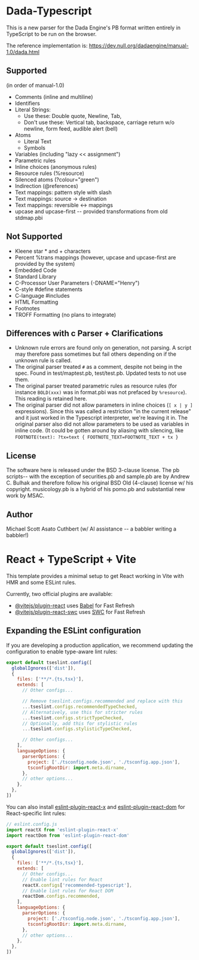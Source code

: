 # Dada-Typescript

This is a new parser for the Dada Engine's PB format written entirely in TypeScript
to be run on the browser.

The reference implementation is:
https://dev.null.org/dadaengine/manual-1.0/dada.html

## Supported
(in order of manual-1.0)

* Comments (inline and multiline)
* Identifiers
* Literal Strings:
  - Use these: Double quote, Newline, Tab,
  - Don't use these: Vertical tab, backspace, carriage return w/o newline, form feed, audible alert (bell)
* Atoms
  - Literal Text
  - Symbols
* Variables (including "lazy &lt;&lt; assignment")
* Parametric rules
* Inline choices (anonymous rules)
* Resource rules (%resource)
* Silenced atoms (?colour="green")
* Indirection (@references)
* Text mappings: pattern style with slash
* Text mappings: source -> destination
* Text mappings: reversible <-> mappings
* upcase and upcase-first -- provided transformations from old stdmap.pbi

## Not Supported
* Kleene star \* and + characters
* Percent %trans mappings (however, upcase and upcase-first are provided by the system)
* Embedded Code
* Standard Library
* C-Processor User Parameters (-DNAME="Henry")
* C-style #define statements
* C-language #includes
* HTML Formatting
* Footnotes
* TROFF Formatting (no plans to integrate)

## Differences with c Parser + Clarifications
* Unknown rule errors are found only on generation, not parsing. A script may therefore
    pass sometimes but fail others depending on if the unknown rule is called.
* The original parser treated `#` as a comment, despite not being in the spec. Found in test/maptest.pb,
    test/test.pb.
    Updated tests to not use them.
* The original parser treated parametric rules as resource rules (for instance
    `BOLD(xxx)` was in format.pbi was not prefaced by `%resource`). This reading is retained here.
* The original parser did not allow parameters in inline choices (`[ x | y ]` expressions). Since
    this was called a restriction "in the current release" and it just worked in the Typescript
    interpreter, we're leaving it in.  The original parser also did not allow parameters to be
    used as variables in inline code. (It could be gotten around by aliasing with silencing,
    like `FOOTNOTE(text): ?tx=text { FOOTNOTE_TEXT=FOOTNOTE_TEXT + tx }`

## License
The software here is released under the BSD 3-clause license.  The pb scripts--
with the exception of securities.pb and sample.pb are by Andrew C. Bulhak and
therefore follow his original BSD Old (4-clause) license w/ his copyright.
musicology.pb is a hybrid of his pomo.pb and substantial new work by MSAC.

## Author

Michael Scott Asato Cuthbert (w/ AI assistance -- a babbler writing a babbler!)


# React + TypeScript + Vite

This template provides a minimal setup to get React working in Vite with HMR and some ESLint rules.

Currently, two official plugins are available:

- [@vitejs/plugin-react](https://github.com/vitejs/vite-plugin-react/blob/main/packages/plugin-react) uses [Babel](https://babeljs.io/) for Fast Refresh
- [@vitejs/plugin-react-swc](https://github.com/vitejs/vite-plugin-react/blob/main/packages/plugin-react-swc) uses [SWC](https://swc.rs/) for Fast Refresh

## Expanding the ESLint configuration

If you are developing a production application, we recommend updating the configuration to enable type-aware lint rules:

```js
export default tseslint.config([
  globalIgnores(['dist']),
  {
    files: ['**/*.{ts,tsx}'],
    extends: [
      // Other configs...

      // Remove tseslint.configs.recommended and replace with this
      ...tseslint.configs.recommendedTypeChecked,
      // Alternatively, use this for stricter rules
      ...tseslint.configs.strictTypeChecked,
      // Optionally, add this for stylistic rules
      ...tseslint.configs.stylisticTypeChecked,

      // Other configs...
    ],
    languageOptions: {
      parserOptions: {
        project: ['./tsconfig.node.json', './tsconfig.app.json'],
        tsconfigRootDir: import.meta.dirname,
      },
      // other options...
    },
  },
])
```

You can also install [eslint-plugin-react-x](https://github.com/Rel1cx/eslint-react/tree/main/packages/plugins/eslint-plugin-react-x) and [eslint-plugin-react-dom](https://github.com/Rel1cx/eslint-react/tree/main/packages/plugins/eslint-plugin-react-dom) for React-specific lint rules:

```js
// eslint.config.js
import reactX from 'eslint-plugin-react-x'
import reactDom from 'eslint-plugin-react-dom'

export default tseslint.config([
  globalIgnores(['dist']),
  {
    files: ['**/*.{ts,tsx}'],
    extends: [
      // Other configs...
      // Enable lint rules for React
      reactX.configs['recommended-typescript'],
      // Enable lint rules for React DOM
      reactDom.configs.recommended,
    ],
    languageOptions: {
      parserOptions: {
        project: ['./tsconfig.node.json', './tsconfig.app.json'],
        tsconfigRootDir: import.meta.dirname,
      },
      // other options...
    },
  },
])
```
